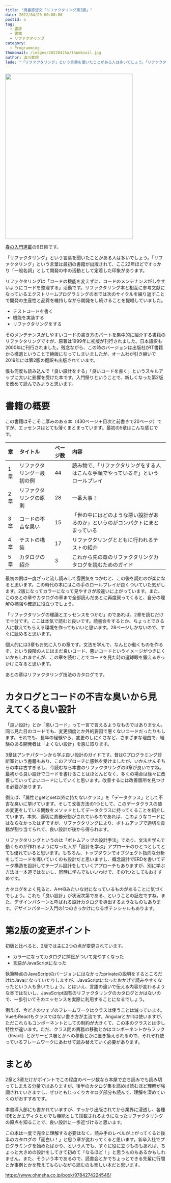 ```yaml
---
title: "読書感想文「リファクタリング第2版」"
date: 2022/04/25 00:00:00
postid: a
tag:
  - 書評
  - 書籍
  - リファクタリング
category:
  - Programming
thumbnail: /images/20220425a/thumbnail.jpg
author: 澁川喜規
lede: "「リファクタリング」という言葉を聞いたことがある人は多いでしょう。「リファクタリング」という言葉は最初の書籍が出版されて、ここ22年ほどですっかり「一般名詞」として開発の中の活動として定着した印象があります。リファクタリングは「コードの機能を変えずに、コードのメンテナンスがしやすいようにコードを整理する」活動です。リファクタリング本と相互に参考文献になっているエクストリームプログラミングの本では次のサイクルを繰り返すことで開発の生産性と品質を維持しながら開発をし続けることを提唱していました。"
---
```


<a href="https://www.ohmsha.co.jp/book/9784274224546/" title="出版社のページへ">
<img src="/images/20220425a/978-4-274-22454-6.jpg" alt="" width="400" height="519">
</a>

[春の入門連載](/articles/20220418a/)の6日目です。

「リファクタリング」という言葉を聞いたことがある人は多いでしょう。「リファクタリング」という言葉は最初の書籍が出版されて、ここ22年ほどですっかり「一般名詞」として開発の中の活動として定着した印象があります。

リファクタリングは「コードの機能を変えずに、コードのメンテナンスがしやすいようにコードを整理する」活動です。リファクタリング本と相互に参考文献になっているエクストリームプログラミングの本では次のサイクルを繰り返すことで開発の生産性と品質を維持しながら開発をし続けることを提唱していました。

* テストコードを書く
* 機能を実装する
* リファクタリングをする

そのメンテナンスがしやすいコードの書き方のパートを集中的に紹介する書籍のリファクタリングですが、原著は1999年に初版が刊行されました。日本語訳も2000年に刊行されました。残念ながら、この時のバージョンは出版社がIT書籍から撤退ということで絶版になってしまいましたが、オーム社が引き継いで2019年には第2版の翻訳も出版されています。

僕も何度も読み込んで「良い設計をする」「良いコードを書く」というスキルアップに大いに影響を受けた本です。入門祭りということで、新しくなった第2版を改めて読んでみようと思います。

# 書籍の概要

この書籍はそこそこ厚みのある本（430ページ＋目次と前書きで20ページ）ですが、エッセンスはとても薄くまとまっています。最初の5章はこんな感じです。

| 章 | タイトル | ページ数 | 内容 |
|:-|:-|:-|:-|
| 1章 | リファクタリングー最初の例 | 44 | 読み物で、「リファクタリングをする人はこんな手順でやっているぞ」というロールプレイ  |
| 2章 | リファクタリングの原則 | 28 | 一番大事！  |
| 3章 | コードの不吉な臭い | 15 | 「世の中にはどのような悪い設計があるのか」というのがコンパクトにまとまっている  |
| 4章 | テストの構築 | 17 | リファクタリングとともに行われるテストの紹介  |
| 5章 | カタログの紹介  | 3  | これから先の章のリファクタリングカタログを読むためのガイド  |

最初の例は一度ざっと流し読みして雰囲気をつかむと、この後を読むのが楽になると思います。この時代の本にはこの手のロールプレイが良くついていた気がします。2版になってカラーになって見やすさが段違いに上がっています。また、このあとの章やカタログの章まで全部読んだあとに再度戻ってくると、自分の理解の補強や確認に役立つでしょう。

「リファクタリングの理論とエッセンスをつかむ」のであれば、2章を読むだけで十分です。ここは本気で読むと良いです。読書会をするとか、ちょっとできる人に教えてもらえる環境を作ってもいいと思います。28ページしかないので、すぐに読めると思います。

個人的には3章もお気に入りの章です。文法を学んで、なんとか動くものを作るぞ、という段階の人にはまだ良いコード、悪いコードというイメージがつきにくいかもしれませんが、この章を読むことでコードを見た時の選球眼を鍛えるきっかけになると思います。

あとの章はリファクタリング技法のカタログです。

# カタログとコードの不吉な臭いから見えてくる良い設計

「良い設計」とか「悪いコード」って一言で言えるようなものではありません。同じ見た目のコードでも、変更頻度とか外的要因で悪くないコードだったりもします。それでも、長年の経験やら、変更のしにくさなど、さまざまな理由で、経験のある開発者は「よくない設計」を感じ取ります。

3章はアンチパターンから学ぶ良い設計のガイドです。昔はCプログラミング診断室という書籍もあり、このアプローチに感銘を受けましたが、いかんせんそちらの本は古すぎるし、今読むなら本書のリファクタリングの3章が良いですね。最初から良い設計でコードを書けることはほとんどなく、多くの場合は徐々に改善していってよいコードにしていくと思います。改善するには改善箇所を見つける必要があります。

例えば、「属性とgetとset以外に持たないクラス」を「データクラス」として不吉な臭いに挙げています。そして改善方法の1つとして、このデータクラスの値の変更をしている関数をメソッドとしてデータクラスに持ってくることを紹介しています。本来、適切に責務分割がされているのであれば、このようなコードにはならなかったはずですが、リファクタリングにより、ボトムアップで適切な責務が割り当てられて、良い設計が後から得られます。

リファクタリングというのは「ボトムアップの設計手法」であり、文法を学んで動くものが作れるようになった人が「設計を学ぶ」アプローチのひとつとしてとても優れていると思います。もちろん、トップダウンでオブジェクト指向な分析をしてコードを導いていくのも設計だと思いますし、概念設計でERDを書いてデータ構造を設計してテーブル設計をしていくアプローチもありますが、別に学ぶ方法は一本道ではないし、同時に学んでもいいわけで、その1つとしてもおすすめです。

カタログをよく見ると、A⇔Bみたいな対になっているものがあることに気づくでしょう。これも「良い設計」が状況次第である、ということの証左ですね。また、デザインパターンと呼ばれる設計カタログを導出するようなものもあります。デザインパターン入門の1つのきっかけになるポテンシャルもあります。

# 第2版の変更ポイント

初版と比べると、2版では主に2つの点が変更されています。

* カラーになってカタログに挿絵がついて見やすくなった
* 言語がJavaScriptになった

執筆時点のJavaScriptのバージョンにはなかったprivateの説明をするところだけはJavaになっていたりしますが、JavaScriptになったおかげで読みやすくなったという人も多いでしょう。とはいえ、言語の違いで伝える内容が変わるような本ではないし、JavaScript固有のリファクタリングのカタログとかはないので、一歩引いてそのエッセンスを実際に利用することになるでしょう。

例えば、今どきのウェブのフレームワークはクラスは使うことは減っています。VueもReactもクラスではない書き方が主流です。Angularとかlitは使いますが、ただこれらもコンポーネントとしての制約が大きくて、この本のクラスとは少し特性が違います。ただ、クラス間の責務の移動とかはコンポーネントからフック（React）とかサービス層とかへの移動とかに置き換えられるので、それぞれ使っているフレームワークにあわせて読み替えていく必要があります。

# まとめ

2章と3章だけがポイントでこの程度のページ数なら本屋で立ち読みでも読み切ってしまえる分量ではありますが、後半のカタログ集を読めば読むほど理解が強調されていきますし、ぜひともじっくりカタログ部分も読んで、理解を深めていくのがおすすめです。

本書導入部にも書かれていますが、すっかり出版されてから業界に浸透し、各種IDEとかエディタとかでも機能として搭載されるようになったリファクタリングの原点を知ることで、良い設計に一歩近づけると思います。

この本は一度で完全に理解する必要はなく、読み手のレベルが上がってくると後半のカタログの「面白い！」と思う章が変わってくると思います。新卒入社でプログラミングを始めたばかり、という人でも、すぐに役に立つものもあれば、ちょっと大きめの設計をしてきて初めて「なるほど！」と思うものもあるかもしれません。また、そういう本であるので、読書会とかでちょっとできる先輩に行間とか事例とかを教えてもらいながら読むのも楽しい本だと思います。

https://www.ohmsha.co.jp/book/9784274224546/
